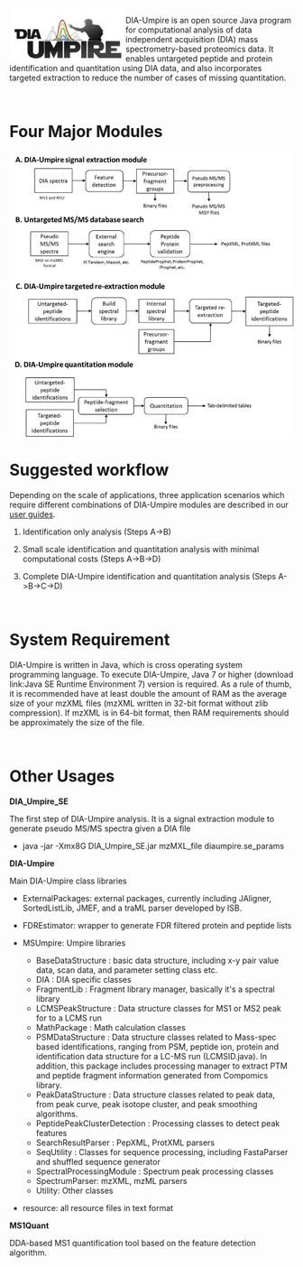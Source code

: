 
<img src="https://github.com/Nesvilab/DIA-Umpire/raw/gh-pages/Fig/DIA_Umpire_logo.jpg" width="200px" hspace="3px" align="left"/>

DIA-Umpire is an open source Java program for computational analysis of data independent acquisition (DIA) mass spectrometry-based proteomics data. It enables untargeted peptide and protein identification and quantitation using DIA data, and also incorporates targeted extraction to reduce the number of cases of missing quantitation. 

<br>

# Four Major Modules
<img src="https://github.com/Nesvilab/DIA-Umpire/raw/gh-pages/Fig/Modules.jpg" align="center"/>

<br>


# Suggested workflow
Depending on the scale of applications, three application scenarios which require different combinations of DIA-Umpire modules are described in our [user guides](https://github.com/Nesvilab/DIA-Umpire/blob/gh-pages/DIA_Umpire_Manual_v2.0.pdf).

1. Identification only analysis (Steps A->B)

2. Small scale identification and quantitation analysis with minimal computational costs (Steps A->B->D)

3. Complete DIA-Umpire identification and quantitation analysis (Steps A->B->C->D)


<br>



# System Requirement
DIA-Umpire is written in Java, which is cross operating system programming language. To execute DIA-Umpire, Java 7 or higher (download link:Java SE Runtime Environment 7) version is required. As a rule of thumb, it is recommended have at least double the amount of RAM as the average size of your mzXML files (mzXML written in 32-bit format without zlib compression). If mzXML is in 64-bit format, then RAM requirements should be approximately the size of the file.

<br>


# Other Usages

**DIA_Umpire_SE**

The first step of DIA-Umpire analysis. It is a signal extraction module to generate pseudo MS/MS spectra given a DIA file 
  * java -jar -Xmx8G DIA_Umpire_SE.jar mzMXL_file diaumpire.se_params

<!---

**DIA_Umpire_LCMSIDGen**

After untargeted identification analysis, DIA-Umpire generates untargeted peptide IDs using pepXML files and output as *LCMSID file, which is the input file format for internal and external library searches.
  * java -jar -Xmx10G DIA_Umpire_LCMSIDGen.jar diaumpire.module_params

**DIA_Umpire_IntLibSearch**

DIA-Umpire internal library search that uses *LCMSID file as input file. The input *LCMSID file will be updated after the process.
  * java -jar -Xmx10G DIA_Umpire_IntLibSearch.jar diaumpire.module_params

**DIA_Umpire_ExtLibSearch**

DIA-Umpire external library search that uses *LCMSID file and a spectral library as input files. The input *LCMSID file will be updated after the process. 
  * java -jar -Xmx10G DIA_Umpire_ExtLibSearch.jar diaumpire.module_params

**DIA_Umpire_ProtQuant**

DIA-Umpire protein quantification module takes *LCMSID file as input, the output is protein, peptide, fragment quantification results in csv format
  * java -jar -Xmx10G DIA_Umpire_ExtLibSearch.jar diaumpire.module_params

**DIA-Umpire_To_Skyline**

Module to generate raw-intensity pseudo MS/MS spectra. (without intensity adjustments) 

-->

**DIA-Umpire**

Main DIA-Umpire class libraries

* ExternalPackages: external packages, currently including JAligner, SortedListLib, JMEF, and a traML parser developed by ISB.
* FDREstimator: wrapper to generate FDR filtered protein and peptide lists
* MSUmpire: Umpire libraries
  * BaseDataStructure : basic data structure, including x-y pair value data, scan data, and parameter setting class etc.
  * DIA : DIA specific classes
  * FragmentLib : Fragment library manager, basically it's a spectral library
  * LCMSPeakStructure : Data structure classes for MS1 or MS2 peak for to a LCMS run
  * MathPackage : Math calculation classes
  * PSMDataStructure : Data structure classes related to Mass-spec based identifications, ranging from PSM, peptide ion, protein and identification data structure for a LC-MS run (LCMSID.java). In addition, this package includes processing manager to extract PTM and peptide fragment information generated from Compomics library. 
  * PeakDataStructure : Data structure classes related to peak data, from peak curve, peak isotope cluster, and peak smoothing algorithms.
  * PeptidePeakClusterDetection : Processing classes to detect peak features 
  * SearchResultParser : PepXML, ProtXML parsers
  * SeqUtility : Classes for sequence processing, including FastaParser and shuffled sequence generator
  * SpectralProcessingModule : Spectrum peak processing classes
  * SpectrumParser: mzXML, mzML parsers
  * Utility: Other classes
  
* resource: all resource files in text format


**MS1Quant**

DDA-based MS1 quantification tool based on the feature detection algorithm. 
